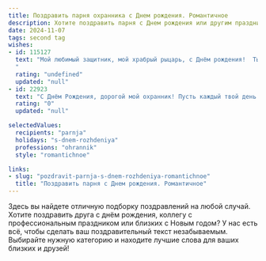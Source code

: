 ```yaml
---
title: Поздравить парня охранника c Днем рождения. Романтичное
description: Хотите поздравить парня c Днем рождения или другим праздником? Наш ИИ создаст незабываемое поздравление, а вы обязательно выделитесь среди других.  
date: 2024-11-07
tags: second tag
wishes:
- id: 115127
  text: "Мой любимый защитник, мой храбрый рыцарь, с Днём рождения!  Ты – моя крепость, мой оплот, и сегодня я хочу сказать тебе, как сильно я тебя люблю. Твоя сила и надёжность меня очаровывают, а твоя нежность и забота согревают мою душу. Пусть в твоей жизни будет столько же света и тепла, сколько ты даришь мне.  Счастья тебе, мой дорогой, и долгих лет жизни!
  "
  rating: "undefined"
  updated: "null"
- id: 22923
  text: "С Днём Рождения, дорогой мой охранник! Пусть каждый твой день будет наполнен не только заботой и ответственностью, но и теплом и улыбками. Твоя профессия – твоя гордость, а ты – моя гордость. Пусть любовь и романтика всегда будут рядом с тобой, делая каждый миг особенным и незабываемым. Счастья, здоровья и успехов тебе в этот прекрасный день и всегда!"
  rating: "0"
  updated: "null"

selectedValues:
  recipients: "parnja"
  holidays: "s-dnem-rozhdeniya"
  professions: "ohrannik"
  style: "romantichnoe"

links:
- slug: "pozdravit-parnja-s-dnem-rozhdeniya-romantichnoe"
  title: "Поздравить парня c Днем рождения. Романтичное"
---
```


Здесь вы найдете отличную подборку поздравлений на любой случай. 
Хотите поздравить друга с днём рождения, коллегу с профессиональным праздником или близких с Новым годом? У нас есть всё, чтобы сделать ваш поздравительный текст незабываемым. Выбирайте нужную категорию и находите лучшие слова для ваших близких и друзей!
